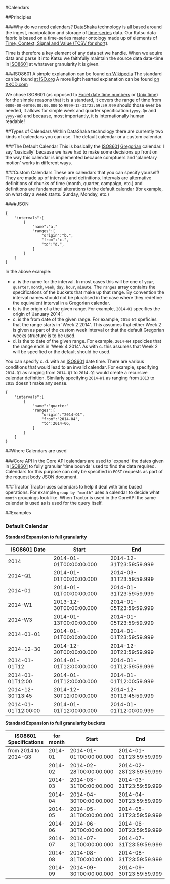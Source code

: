 #Calendars

##<a id="principles-cal">Principles</a>

###<a id="why-cal">Why do we need calendars?</a>
[DataShaka](http://datashaka.com) technology is all based around the ingest, manipulation and storage of [time-series](http://en.wikipedia.org/wiki/Time_series) data. Our Katsu data fabric is based on a time-series master ontology made up of elements of [Time, Context, Signal and Value (TCSV for short)](http://www.datashaka.com/blog/techie/2013/11/what-is-tcsv).

Time is therefore a key element of any data set we handle. When we aquire data and parse it into Katsu we faithfully maintain the source data date-time in [ISO8601](#iso8601) at whatever granularity it is given.

###<a id="iso8601">ISO8601</a>
A simple explanation can be found [on Wikipedia](http://www.iso.org/iso/iso8601 "ISO8601 Wikipedia Articles")
The standard can be found [at ISO.org](http://www.iso.org/iso/iso8601 "Purchase the standard here")
A more light hearted explanation can be found [on XKCD.com](http://xkcd.com/1179/ "To be honest, this sealed the deal on why we use ISO8601")

We chose ISO8601 (as opposed to [Excel date time numbers](http://excelribbon.tips.net/T011337_How_Excel_Stores_Dates_and_Times.html) or [Unix time](http://en.wikipedia.org/wiki/Unix_time)) for the simple reasons that it is a standard, it covers the range of time from `0000-00-00T00:00:00.000` to `9999-12-31T23:59:59.999` should those ever be needed, it allows for simple week and quarter specification (`yyyy-Qn` and `yyyy-Wn`) and because, most importantly, it is internationally human readable!

##<a id="type-cal">Types of Calendars</a>
Within DataShaka technology there are currently two kinds of calendars you can use. The default calendar or a custom calendar.

###<a id="default-cal">The Default Calendar</a>
This is basically the [ISO8601](#iso8601) [Gregorian](http://en.wikipedia.org/wiki/Gregorian_calendar) calendar. I say 'basically' because we have had to make some decisions up front on the way this calendar is implemented because comptuers and 'planetary motion' works in different ways.

###<a id="custom-cal">Custom Calendars</a>
These are calendars that you can specify yourself! They are made up of intervals and definitions. Intervals are alternative definitions of chunks of time (month, quarter, campaign, etc.) and definitions are fundamental alterations to the default calendar (for example, on what day a week starts. Sunday, Monday, etc.)

####<a id="customjson-cal">JSON</a>

    {
    	"intervals":[
    		{
    			"name":"a."
    			"ranges":[
    				"origin":"b.",
    				"from":"c.",
    				"to":"d.",
    			]
    		}
    	]
    }

In the above example:
 - a. is the name for the interval. In most cases this will be one of `year`, `quarter`, `month`, `week`, `day`, `hour`, `minute`. The `ranges` array contains the specifications of the buckets that make up that range. By convention the interval names should not be pluralised in the case where they redefine the equivalent interval in a Gregorian calendar.
 - b. is the origin of a the given range. For example, `2014-01` specifies the origin of 'January 2014'.
 - c. is the from date of the given range. For example, `2014-W2` speficies that the range starts in 'Week 2 2014'. This assumes that either Week 2 is given as part of the custom week interval or that the default Gregorian weeks structure is to be used.
 - d. is the to date of the given range. For example, `2014-W4` specicies that the range ends in 'Week 4 2014'. As with c. this assumes that Week 2 will be specified or the default should be used.

You can specify c. d. with an [ISO8601](#iso8601) date time. There are various conditions that would lead to an invalid calendar. For example, specifying `2014-Q1` as ranging from `2014-Q1` to `2014-Q1` would create a recursive calendar definition. Similarly specifying `2014-W1` as ranging from `2013` to `2015` doesn't make any sense.

    {
    	"intervals":[
    		{
    			"name":"quarter"
    			"ranges":[
    				"origin":"2014-Q1",
    				"from":"2014-04",
    				"to":2014-06,
    			]
    		}
    	]
    }


##<a id="where-cal">Where Calendars are used</a>

###<a id="coreapi-cal">Core API</a>
In the Core API calendars are used to 'expand' the dates given in [ISO8601](#iso8601) to fully granular 'time bounds' used to find the data required. Calendars for this purpose can only be specified in `POST` requests as part of the request body JSON document.

###<a id="tractor-cal">Tractor</a>
Tractor uses calendars to help it deal with time based operations. For example `group by "month"` uses a calendar to decide what `month` groupings look like. When Tractor is used in the CoreAPI the same calendar is used as is used for the query itself.

##<a id="examples-cal">Examples</a>

### Default Calendar

**Standard Expansion to full granularity**

| ISO8601 Date        | Start                   | End                     |
| ------------------- | ----------------------- | ----------------------- |
| 2014                | 2014-01-01T00:00:00.000 | 2014-12-31T23:59:59.999 |
| 2014-Q1             | 2014-01-01T00:00:00.000 | 2014-03-31T23:59:59.999 |
| 2014-01             | 2014-01-01T00:00:00.000 | 2014-01-31T23:59:59.999 |
| 2014-W1             | 2013-12-30T00:00:00.000 | 2014-01-05T23:59:59.999 |
| 2014-W3             | 2014-01-13T00:00:00.000 | 2014-01-05T23:59:59.999 |
| 2014-01-01          | 2014-01-01T00:00:00.000 | 2014-01-01T23:59:59.999 |
| 2014-12-30          | 2014-12-30T00:00:00.000 | 2014-12-30T23:59:59.999 |
| 2014-01-01T12       | 2014-01-01T12:00:00.000 | 2014-01-01T12:59:59.999 |
| 2014-01-01T12:00    | 2014-01-01T12:00:00.000 | 2014-01-01T12:00:59.999 |
| 2014-12-30T13:45    | 2014-12-30T12:00:00.000 | 2014-12-30T13:45:59.999 |
| 2014-01-01T12:00:00 | 2014-01-01T12:00:00.000 | 2014-01-01T12:00:00.999 |

**Standard Expansion to full granularity buckets**

| ISO8601 Specifications | for month          | Start                   | End                     |
| ---------------------- | ------------------ | ----------------------- | ----------------------- |
| from 2014 to 2014-Q3   | 2014-01            | 2014-01-01T00:00:00.000 | 2014-01-01T23:59:59.999 |
| 		                 | 2014-02            | 2014-02-28T00:00:00.000 | 2014-02-28T23:59:59.999 |
| 		                 | 2014-03            | 2014-03-31T00:00:00.000 | 2014-03-31T23:59:59.999 |
| 		                 | 2014-04            | 2014-04-30T00:00:00.000 | 2014-04-30T23:59:59.999 |
| 		                 | 2014-05            | 2014-05-31T00:00:00.000 | 2014-05-31T23:59:59.999 |
| 		                 | 2014-06            | 2014-06-30T00:00:00.000 | 2014-06-30T23:59:59.999 |
| 		                 | 2014-07            | 2014-07-31T00:00:00.000 | 2014-07-31T23:59:59.999 |
| 		                 | 2014-08            | 2014-08-31T00:00:00.000 | 2014-08-31T23:59:59.999 |
| 		                 | 2014-09            | 2014-09-30T00:00:00.000 | 2014-09-30T23:59:59.999 |
